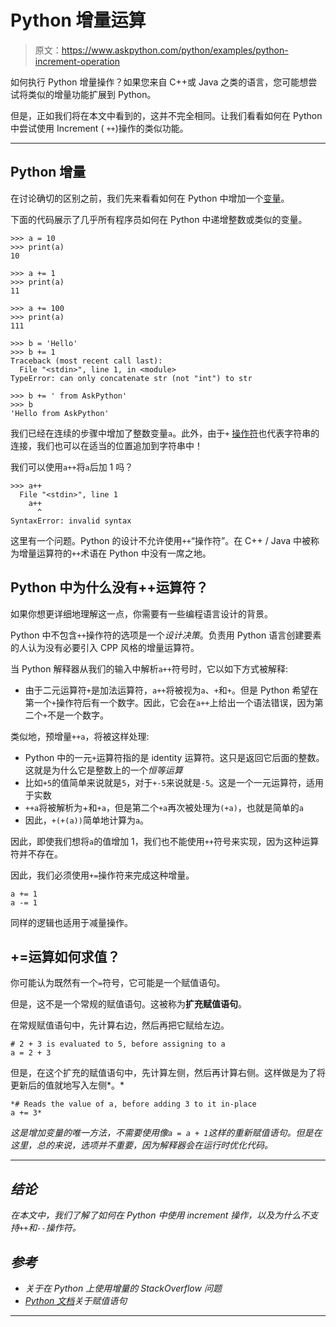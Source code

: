 # Python 增量运算

> 原文：<https://www.askpython.com/python/examples/python-increment-operation>

如何执行 Python 增量操作？如果您来自 C++或 Java 之类的语言，您可能想尝试将类似的增量功能扩展到 Python。

但是，正如我们将在本文中看到的，这并不完全相同。让我们看看如何在 Python 中尝试使用 Increment ( `++`)操作的类似功能。

* * *

## Python 增量

在讨论确切的区别之前，我们先来看看如何在 Python 中增加一个[变量](https://www.askpython.com/python/python-variables)。

下面的代码展示了几乎所有程序员如何在 Python 中递增整数或类似的变量。

```
>>> a = 10
>>> print(a)
10

>>> a += 1
>>> print(a)
11

>>> a += 100
>>> print(a)
111

>>> b = 'Hello'
>>> b += 1
Traceback (most recent call last):
  File "<stdin>", line 1, in <module>
TypeError: can only concatenate str (not "int") to str

>>> b += ' from AskPython'
>>> b
'Hello from AskPython'

```

我们已经在连续的步骤中增加了整数变量`a`。此外，由于`+` [操作符](https://www.askpython.com/python/python-operators)也代表字符串的连接，我们也可以在适当的位置追加到字符串中！

我们可以使用`a++`将`a`后加 1 吗？

```
>>> a++
  File "<stdin>", line 1
    a++
      ^
SyntaxError: invalid syntax

```

这里有一个问题。Python 的设计不允许使用`++`“操作符”。在 C++ / Java 中被称为增量运算符的`++`术语在 Python 中没有一席之地。

## Python 中为什么没有++运算符？

如果你想更详细地理解这一点，你需要有一些编程语言设计的背景。

Python 中不包含`++`操作符的选项是一个*设计决策*。负责用 Python 语言创建要素的人认为没有必要引入 CPP 风格的增量运算符。

当 Python 解释器从我们的输入中解析`a++`符号时，它以如下方式被解释:

*   由于二元运算符`+`是加法运算符，`a++`将被视为`a`、`+`和`+`。但是 Python 希望在第一个`+`操作符后有一个数字。因此，它会在`a++`上给出一个语法错误，因为第二个`+`不是一个数字。

类似地，预增量`++a`，将被这样处理:

*   Python 中的一元`+`运算符指的是 identity 运算符。这只是返回它后面的整数。这就是为什么它是整数上的一个*恒等运算*
*   比如`+5`的值简单来说就是`5`，对于`+-5`来说就是`-5`。这是一个一元运算符，适用于实数
*   `++a`将被解析为+和`+a`，但是第二个`+a`再次被处理为`(+a)`，也就是简单的`a`
*   因此，`+(+(a))`简单地计算为`a`。

因此，即使我们想将`a`的值增加 1，我们也不能使用`++`符号来实现，因为这种运算符并不存在。

因此，我们必须使用`+=`操作符来完成这种增量。

```
a += 1
a -= 1

```

同样的逻辑也适用于减量操作。

## +=运算如何求值？

你可能认为既然有一个`=`符号，它可能是一个赋值语句。

但是，这不是一个常规的赋值语句。这被称为**扩充赋值语句**。

在常规赋值语句中，先计算右边，然后再把它赋给左边。

```
# 2 + 3 is evaluated to 5, before assigning to a
a = 2 + 3

```

但是，在这个扩充的赋值语句中，先计算左侧，然后再计算右侧。这样做是为了将更新后的值就地写入左侧*。*

```
*# Reads the value of a, before adding 3 to it in-place
a += 3* 
```

*这是增加变量的唯一方法，不需要使用像`a = a + 1`这样的重新赋值语句。但是在这里，总的来说，选项并不重要，因为解释器会在运行时优化代码。*

* * *

## *结论*

*在本文中，我们了解了如何在 Python 中使用 increment 操作，以及为什么不支持`++`和`--`操作符。*

## *参考*

*   *关于在 Python 上使用增量的 StackOverflow 问题*
*   *[Python 文档](https://docs.python.org/3/reference/simple_stmts.html#augmented-assignment-statements)关于赋值语句*

* * *